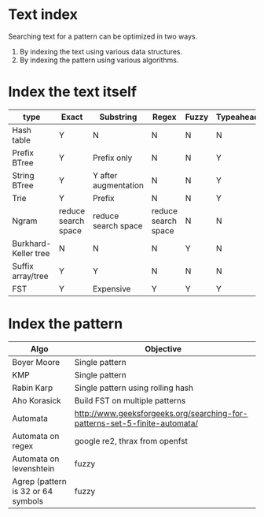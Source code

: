 
# Text index

Searching text for a pattern can be optimized in two ways. 
1. By indexing the text using various data structures.   
2. By indexing the pattern using various algorithms.  

# Index the text itself

| type | Exact | Substring | Regex | Fuzzy | Typeahead |
| ---- | ----  | ---------| ---- | ---- | ----- |
| Hash table | Y | N | N | N | N |
| Prefix BTree | Y |Prefix only | N | N | Y |
| String BTree | Y | Y after augmentation | N | N | Y | 
| Trie | Y | Prefix | N | N | Y | 
| Ngram | reduce search space | reduce search space | reduce search space | N | N |
| Burkhard-Keller tree | N | N | N | Y | N |
| Suffix array/tree   | Y | Y | N | N | N |
| FST | Y |Expensive | Y | Y | Y | 

# Index the pattern 

| Algo | Objective | 
| ---- | -----     |
| Boyer Moore | Single pattern | 
| KMP | Single pattern | 
| Rabin Karp | Single pattern using rolling hash| 
| Aho Korasick | Build FST on multiple patterns | 
| Automata     | http://www.geeksforgeeks.org/searching-for-patterns-set-5-finite-automata/ |
| Automata on regex | google re2, thrax from openfst |
| Automata on levenshtein | fuzzy |
| Agrep (pattern is 32 or 64 symbols | fuzzy |

